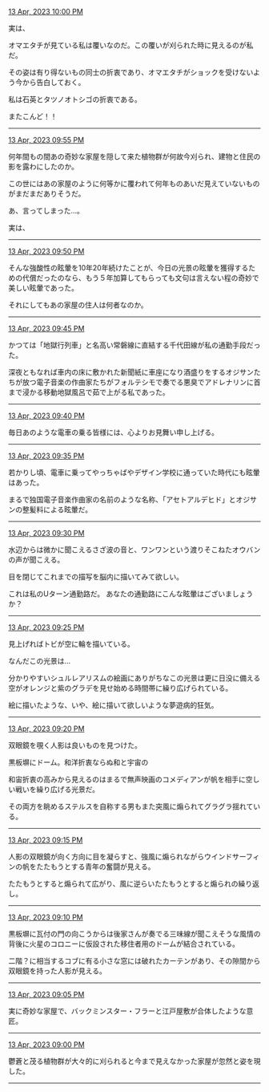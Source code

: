 [13 Apr, 2023 10:00 PM](https://twitter.com/hirasawa/status/1646498480435650564#m)

実は、

オマエタチが見ている私は覆いなのだ。この覆いが刈られた時に見えるのが私だ。

その姿は有り得ないもの同士の折衷であり、オマエタチがショックを受けないよう今から告白しておく。

私は石英とタツノオトシゴの折衷である。

またこんど！！

---

[13 Apr, 2023 09:55 PM](https://twitter.com/hirasawa/status/1646497211038183424#m)

何年間もの間あの奇妙な家屋を隠して来た植物群が何故今刈られ、建物と住民の影を露わにしたのか。

この世にはあの家屋のように何等かに覆われて何年ものあいだ見えていないものがまだまだありそうだ。

あ、言ってしまった…。

実は、

---

[13 Apr, 2023 09:50 PM](https://twitter.com/hirasawa/status/1646495952885383169#m)

そんな強酸性の眩暈を10年20年続けたことが、今日の光景の眩暈を獲得するための代償だったのなら、もう５年加算してもらっても文句は言えない程の奇妙で美しい眩暈であった。

それにしてもあの家屋の住人は何者なのか。

---

[13 Apr, 2023 09:45 PM](https://twitter.com/hirasawa/status/1646494694455791616#m)

かつては「地獄行列車」と名高い常磐線に直結する千代田線が私の通勤手段だった。

深夜ともなれば車内の床に敷かれた新聞紙に車座になり酒盛りをするオジサンたちが放つ電子音楽の作曲家たちがフォルテシモで奏でる悪臭でアドレナリンに首まで浸かる移動地獄風呂で茹で上がる私であった。

---

[13 Apr, 2023 09:40 PM](https://twitter.com/hirasawa/status/1646493436583849986#m)

毎日あのような電車の乗る皆様には、心よりお見舞い申し上げる。

---

[13 Apr, 2023 09:35 PM](https://twitter.com/hirasawa/status/1646492178204565506#m)

若かりし頃、電車に乗ってやっちゃばやデザイン学校に通っていた時代にも眩暈はあった。

まるで独国電子音楽作曲家の名前のような名称、「アセトアルデヒド」とオジサンの整髪料による眩暈だ。

---

[13 Apr, 2023 09:30 PM](https://twitter.com/hirasawa/status/1646490920647557121#m)

水辺からは微かに聞こえるさざ波の音と、ワンワンという渡りそこねたオウバンの声が聞こえる。

目を閉じてこれまでの描写を脳内に描いてみて欲しい。

これは私のUターン通勤路だ。
あなたの通勤路にこんな眩暈はございましょうか？

---

[13 Apr, 2023 09:25 PM](https://twitter.com/hirasawa/status/1646489661420830720#m)

見上げればトビが空に輪を描いている。

なんだこの光景は...

分かりやすいシュルレアリスムの絵画にありがちなこの光景は更に日没に備える空がオレンジと紫のグラデを見せ始める時間帯に繰り広げられている。

絵に描いたような、いや、絵に描いて欲しいような夢遊病的狂気。

---

[13 Apr, 2023 09:20 PM](https://twitter.com/hirasawa/status/1646488403339538434#m)

双眼鏡を覗く人影は良いものを見つけた。

黒板塀にドーム。和洋折衷ならぬ和と宇宙の

和宙折衷の高みから見えるのはまるで無声映画のコメディアンが帆を相手に空しい戦いを繰り広げる光景だ。

その両方を眺めるステルスを自称する男もまた突風に煽られてグラグラ揺れている。

---

[13 Apr, 2023 09:15 PM](https://twitter.com/hirasawa/status/1646487144834420737#m)

人影の双眼鏡が向く方向に目を凝らすと、強風に煽られながらウインドサーフィンの帆をたたもうとする青年の奮闘が見える。

たたもうとすると煽られて広がり、風に逆らいたたもうとすると煽られの繰り返し。

---

[13 Apr, 2023 09:10 PM](https://twitter.com/hirasawa/status/1646485886580957185#m)

黒板塀に瓦付の門の向こうからは後家さんが奏でる三味線が聞こえそうな風情の背後に火星のコロニーに仮設された移住者用のドームが結合されている。

二階？に相当するコブに有る小さな窓には破れたカーテンがあり、その隙間から双眼鏡を持った人影が見える。

---

[13 Apr, 2023 09:05 PM](https://twitter.com/hirasawa/status/1646484628692250625#m)

実に奇妙な家屋で、バックミンスター・フラーと江戸屋敷が合体したような意匠。

---

[13 Apr, 2023 09:00 PM](https://twitter.com/hirasawa/status/1646483371718225920#m)

鬱蒼と茂る植物群が大々的に刈られると今まで見えなかった家屋が忽然と姿を現した。

---

